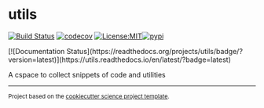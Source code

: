 utils
==============================
[![Build Status](https://github.com/gmacgilchrist/utils/workflows/Tests/badge.svg)](https://github.com/gmacgilchrist/utils/actions)
[![codecov](https://codecov.io/gh/gmacgilchrist/utils/branch/master/graph/badge.svg)](https://codecov.io/gh/gmacgilchrist/utils)
[![License:MIT](https://img.shields.io/badge/License-MIT-lightgray.svg?style=flt-square)](https://opensource.org/licenses/MIT)[![pypi](https://img.shields.io/pypi/v/utils.svg)](https://pypi.org/project/utils)
<!-- [![conda-forge](https://img.shields.io/conda/dn/conda-forge/utils?label=conda-forge)](https://anaconda.org/conda-forge/utils) -->[![Documentation Status](https://readthedocs.org/projects/utils/badge/?version=latest)](https://utils.readthedocs.io/en/latest/?badge=latest)


A cspace to collect snippets of code and utilities

--------

<p><small>Project based on the <a target="_blank" href="https://github.com/jbusecke/cookiecutter-science-project">cookiecutter science project template</a>.</small></p>

